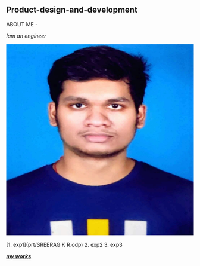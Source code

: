 ## Product-design-and-development
ABOUT ME - 

*Iam an engineer*

![SREERAG K R](img/1656739175540.jpg)

[1. exp1](prt/SREERAG K R.odp)
2. exp2
3. exp3

[***my works***](https://docs.google.com/presentation/d/1Kz_6uP92gOz2dWUfsiBHR37XtzbvrfjhkwEnXRrWEso/edit?usp=sharing)


